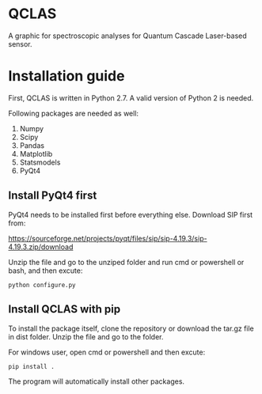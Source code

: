 # QCLAS
A graphic for spectroscopic analyses for Quantum Cascade Laser-based sensor.

# Installation guide

First, QCLAS is written in Python 2.7. A valid version of Python 2 is needed.

Following packages are needed as well:

1. Numpy
2. Scipy
3. Pandas
4. Matplotlib
5. Statsmodels
6. PyQt4

## Install PyQt4 first

PyQt4 needs to be installed first before everything else. Download SIP first from:

https://sourceforge.net/projects/pyqt/files/sip/sip-4.19.3/sip-4.19.3.zip/download

Unzip the file and go to the unziped folder and run cmd or powershell or bash, and then excute:

    python configure.py

## Install QCLAS with pip

To install the package itself, clone the repository or download the tar.gz file in dist folder. Unzip the file and go to the folder.

For windows user, open cmd or powershell and then excute:

    pip install .

The program will automatically install other packages.